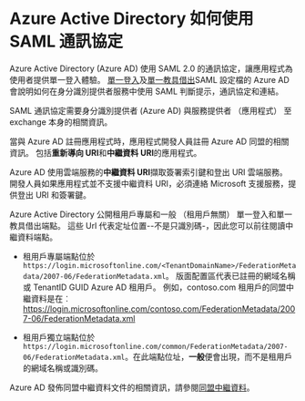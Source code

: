 <properties
    pageTitle="Azure AD SAML 通訊協定參照 |Microsoft Azure"
    description="本文提供 Azure Active Directory 中的單一登入與單一 Sign-Out SAML 設定檔的概觀。"
    services="active-directory"
    documentationCenter=".net"
    authors="priyamohanram"
    manager="mbaldwin"
    editor=""/>

<tags
    ms.service="active-directory"
    ms.workload="identity"
    ms.tgt_pltfrm="na"
    ms.devlang="na"
    ms.topic="article"
    ms.date="06/23/2016"
    ms.author="priyamo"/>


# <a name="how-azure-active-directory-uses-the-saml-protocol"></a>Azure Active Directory 如何使用 SAML 通訊協定

Azure Active Directory (Azure AD) 使用 SAML 2.0 的通訊協定，讓應用程式為使用者提供單一登入體驗。 [單一登入](active-directory-single-sign-on-protocol-reference.md)及[單一教具借出](active-directory-single-sign-out-protocol-reference.md)SAML 設定檔的 Azure AD 會說明如何在身分識別提供者服務中使用 SAML 判斷提示，通訊協定和連結。

SAML 通訊協定需要身分識別提供者 (Azure AD) 與服務提供者 （應用程式） 至 exchange 本身的相關資訊。

當與 Azure AD 註冊應用程式時，應用程式開發人員註冊 Azure AD 同盟的相關資訊。 包括**重新導向 URI**和**中繼資料 URI**的應用程式。

Azure AD 使用雲端服務的**中繼資料 URI**擷取簽署索引鍵和登出 URI 雲端服務。 開發人員如果應用程式並不支援中繼資料 URI，必須連絡 Microsoft 支援服務，提供登出 URI 和簽署鍵。

Azure Active Directory 公開租用戶專屬和一般 （租用戶無關） 單一登入和單一教具借出端點。 這些 Url 代表定址位置--不是只識別碼-，因此您可以前往閱讀中繼資料端點。

 - 租用戶專屬端點位於`https://login.microsoftonline.com/<TenantDomainName>/FederationMetadata/2007-06/FederationMetadata.xml`。  <TenantDomainName>版面配置區代表已註冊的網域名稱或 TenantID GUID Azure AD 租用戶。 例如，contoso.com 租用戶的同盟中繼資料是在︰ https://login.microsoftonline.com/contoso.com/FederationMetadata/2007-06/FederationMetadata.xml

- 租用戶獨立端點位於`https://login.microsoftonline.com/common/FederationMetadata/2007-06/FederationMetadata.xml`。在此端點位址，**一般**便會出現，而不是租用戶的網域名稱或識別碼。

Azure AD 發佈同盟中繼資料文件的相關資訊，請參閱[同盟中繼資料](active-directory-federation-metadata.md)。
